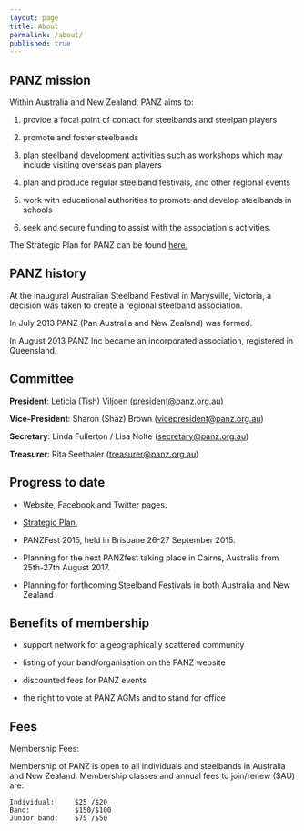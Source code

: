 ```yaml
---
layout: page
title: About
permalink: /about/
published: true
---
```


## PANZ mission

Within Australia and New Zealand, PANZ aims to:

1.	provide a focal point of contact for steelbands and steelpan players 

1.	promote and foster steelbands 

1.	plan steelband development activities such as workshops which may include visiting overseas pan players

1.	plan and produce regular steelband festivals, and other regional events

1.	work with educational authorities to promote and develop steelbands in schools

1.	seek and secure funding to assist with the association's activities.

The Strategic Plan for PANZ can be found [here.](/files/panz-strategic-plan-2016.pdf)

## PANZ history

At the inaugural Australian Steelband Festival in Marysville, Victoria, a decision was taken to create a regional steelband association. 

In July 2013 PANZ (Pan Australia and New Zealand) was formed. 

In August 2013 PANZ Inc became an incorporated association, registered in Queensland.

## Committee

__President__: Leticia (Tish) Viljoen (president@panz.org.au)

__Vice-President__: Sharon (Shaz) Brown (vicepresident@panz.org.au)

__Secretary__: Linda Fullerton / Lisa Nolte (secretary@panz.org.au)

__Treasurer__: Rita Seethaler (treasurer@panz.org.au)

## Progress to date

- Website, Facebook and Twitter pages.

- [Strategic Plan.](/files/panz-strategic-plan-2016.pdf)

- PANZFest 2015, held in Brisbane 26-27 September 2015.

- Planning for the next PANZfest taking place in Cairns, Australia from 25th-27th August 2017.

- Planning for forthcoming Steelband Festivals in both Australia and New Zealand

## Benefits of membership

- support network for a geographically scattered community

- listing of your band/organisation on the PANZ website 

- discounted fees for PANZ events

- the right to vote at PANZ AGMs and to stand for office

## Fees
Membership Fees:

Membership of PANZ is open to all individuals and steelbands in Australia and New Zealand. Membership classes and annual fees to join/renew ($AU) are:

    Individual:     $25 /$20 
    Band:           $150/$100 
    Junior band:    $75 /$50 
